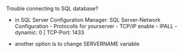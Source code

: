 Trouble connecting to SQL database?
- in SQL Server Configuration Manager: SQL Server-Network Configuration - Protocolls for yourserver -
	TCP/IP enable - IPALL - dynamic: 0 | TCP-Port: 1433
	
- another option is to change SERVERNAME variable